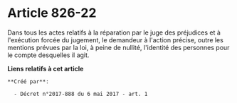 # Article 826-22

Dans tous les actes relatifs à la réparation par le juge des préjudices et à l'exécution forcée du jugement, le demandeur à
l'action précise, outre les mentions prévues par la loi, à peine de nullité, l'identité des personnes pour le compte
desquelles il agit.

**Liens relatifs à cet article**

	**Créé par**:

	  - Décret n°2017-888 du 6 mai 2017 - art. 1
